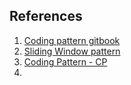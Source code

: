



## References 

1. [Coding pattern gitbook](https://dvpr.gitbook.io/coding-interview-patterns/1.-pattern-sliding-window)
2. [Sliding Window pattern](https://github.com/Chanda-Abdul/Several-Coding-Patterns-for-Solving-Data-Structures-and-Algorithms-Problems-during-Interviews/blob/main/%E2%9C%85%20%20Pattern%2001%20:%20Sliding%20Window.md)
3. [Coding Pattern - CP](https://github.com/Chanda-Abdul/Several-Coding-Patterns-for-Solving-Data-Structures-and-Algorithms-Problems-during-Interviews/tree/main)
4.
